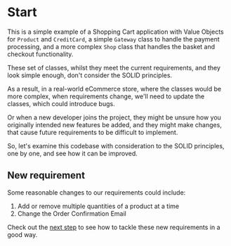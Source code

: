 # Start

This is a simple example of a Shopping Cart application with Value Objects for `Product` and `CreditCard`, a simple `Gateway` class to handle the payment processing, and a more complex `Shop` class that handles the basket and checkout functionality.

These set of classes, whilst they meet the current requirements, and they look simple enough, don't consider the SOLID principles.

As a result, in a real-world eCommerce store, where the classes would be more complex, when requirements change, we'll need to update the classes, which could introduce bugs.

Or when a new developer joins the project, they might be unsure how you originally intended new features be added, and they might make changes, that cause future requirements to be difficult to implement.

So, let's examine this codebase with consideration to the SOLID principles, one by one, and see how it can be improved.

## New requirement

Some reasonable changes to our requirements could include:

1. Add or remove multiple quantities of a product at a time
1. Change the Order Confirmation Email

Check out the <a href="../1_SingleResponsibilityPrinciple/readme.md">next step</a> to see how to tackle these new requirements in a good way.